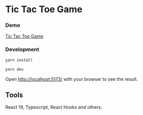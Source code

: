 # Tic Tac Toe Game

### Demo

[Tic Tac Toe Game](https://tic-tac-toe-games45.netlify.app/)

### Development

```bash
yarn install
```

```bash
yarn dev
```

Open [http://localhost:5173/](http://localhost:5173/) with your browser to see the result.

## Tools

React 19, Typescript, React Hooks and others.


